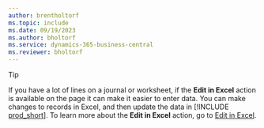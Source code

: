 ```yaml
---
author: brentholtorf
ms.topic: include
ms.date: 09/19/2023
ms.author: bholtorf
ms.service: dynamics-365-business-central
ms.reviewer: bholtorf
---
```


> [!TIP]
> If you have a lot of lines on a journal or worksheet, if the **Edit in Excel** action is available on the page it can make it easier to enter data. You can make changes to records in Excel, and then update the data in [!INCLUDE [prod_short](prod_short.md)]. To learn more about the **Edit in Excel** action, go to [Edit in Excel](../across-work-with-excel.md#edit-in-excel).